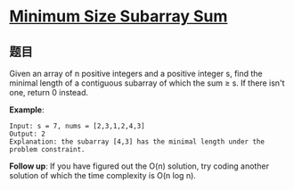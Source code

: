 # [Minimum Size Subarray Sum](https://leetcode-cn.com/problems/minimum-size-subarray-sum/)

## 题目
Given an array of n positive integers and a positive integer s, find the minimal length of a contiguous subarray of which the sum ≥ s. If there isn't one, return 0 instead.

**Example**: 
```
Input: s = 7, nums = [2,3,1,2,4,3]
Output: 2
Explanation: the subarray [4,3] has the minimal length under the problem constraint.
```

**Follow up**:
If you have figured out the O(n) solution, try coding another solution of which the time complexity is O(n log n). 